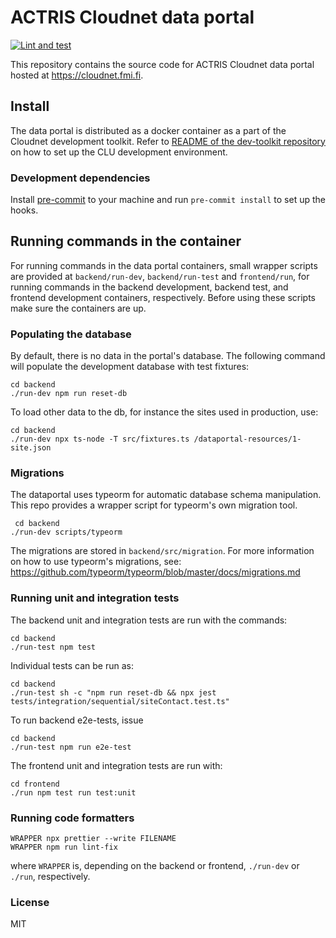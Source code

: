 # ACTRIS Cloudnet data portal

[![Lint and test](https://github.com/actris-cloudnet/dataportal/actions/workflows/test.yml/badge.svg)](https://github.com/actris-cloudnet/dataportal/actions/workflows/test.yml)

This repository contains the source code for ACTRIS Cloudnet data portal hosted at https://cloudnet.fmi.fi.

## Install

The data portal is distributed as a docker container as a part of the Cloudnet development toolkit.
Refer to [README of the dev-toolkit repository](https://github.com/actris-cloudnet/dev-toolkit/)
on how to set up the CLU development environment.

### Development dependencies

Install [pre-commit](https://pre-commit.com/#install) to your machine and run `pre-commit install` to set up the hooks.

## Running commands in the container

For running commands in the data portal containers, small wrapper scripts are provided at `backend/run-dev`, `backend/run-test` and `frontend/run`,
for running commands in the backend development, backend test, and frontend development containers, respectively.
Before using these scripts make sure the containers are up.

### Populating the database

By default, there is no data in the portal's database. The following command will populate the development
database with test fixtures:

    cd backend
    ./run-dev npm run reset-db

To load other data to the db, for instance the sites used in production, use:

    cd backend
    ./run-dev npx ts-node -T src/fixtures.ts /dataportal-resources/1-site.json

### Migrations

The dataportal uses typeorm for automatic database schema manipulation. This repo provides a wrapper script for typeorm's own migration tool.

     cd backend
    ./run-dev scripts/typeorm

The migrations are stored in `backend/src/migration`. For more information on how to use typeorm's migrations, see: https://github.com/typeorm/typeorm/blob/master/docs/migrations.md

### Running unit and integration tests

The backend unit and integration tests are run with the commands:

    cd backend
    ./run-test npm test

Individual tests can be run as:

    cd backend
    ./run-test sh -c "npm run reset-db && npx jest tests/integration/sequential/siteContact.test.ts"

To run backend e2e-tests, issue

    cd backend
    ./run-test npm run e2e-test

The frontend unit and integration tests are run with:

    cd frontend
    ./run npm test run test:unit

### Running code formatters

    WRAPPER npx prettier --write FILENAME
    WRAPPER npm run lint-fix

where `WRAPPER` is, depending on the backend or frontend, `./run-dev` or `./run`, respectively.

### License

MIT
